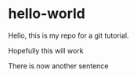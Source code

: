 # hello-world

Hello, this is my repo for a git tutorial.

Hopefully this will work

There is now another sentence
